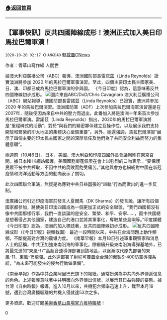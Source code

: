 ###  [:house:返回首頁](https://github.com/ourhimalayas/txt)
---

## 【軍事快訊】反共四國陣線成形！澳洲正式加入美日印馬拉巴爾軍演！
`2020-10-20 02:17 CHANGDAO` [轉載自GNews](https://gnews.org/zh-hant/435367/)

作者：香草山寫作組 人間世

據澳大利亞廣播公司（ABC）報導，澳洲國防部長雷諾茲（Linda Reynolds）證實澳洲將參加 2020 年的馬拉巴爾軍事演習。至此，四個主要印太民主國家美、日、澳、印都已成為馬拉巴爾軍演的參與國。 《今日印度》認為，這意味著反共四國陣線初步成形。
![]()![](https://gnews-media-offload.s3.amazonaws.com/wp-content/uploads/2020/10/20020652/22-1.png)圖片來自ABC/DoD/Chris Cavagnaro
澳大利亞廣播公司（ABC）網站報導，澳國防部長雷諾茲（Linda Reynolds）已證實，澳洲將參加 2020 年的馬拉巴爾演習。澳洲國防軍（ADF）上次參加馬拉巴爾海軍演習還是在2007年，隨後便因為來自中共的壓力而退出，此番加入將是澳洲十年來首次參加馬拉巴爾軍演。雷諾茲（Linda Reynolds）指出，2020年的馬拉巴爾軍演將是“里程碑式的活動”，對於“與我們的緊密夥伴建立互操作性，以及展示我們支持開放和繁榮的印太地區的集體決心至關重要”。另外，她還強調，馬拉巴爾演習“展示了四個主要的印太民主國家之間的深厚信任及他們為了共同安全利益而努力的集體意願”。

兩週前（10月6日），日本、美國、澳大利亞和印度四國外長會議剛剛在東京召開。據日本NHK網站報導，美國國務卿蓬佩奧在會上以強烈的口吻表示：“要保護民眾不被中共榨取，不因中共的腐敗而飽受痛苦。”其他與會方也紛紛對中國在新冠疫情和海洋活動等方面的動向表示了關切。

此次四國聯合軍演，無疑是為應對中共日益囂張的“越軌”行為而做出的進一步反制。

澳廣播公司引述印度海軍前發言人夏爾馬（DK Sharma）的發言說，讓所有四個國家都參加，將使美日印澳四國成為一個更加正式的安全聯盟，“我們四國都沒有像中共國那樣行事，我們一直談論的是安全、繁榮、和平、安寧……，而中共國總是想著侵占其他國家，建造自己的港口並將其軍事化，奪取某些島嶼等。”印度媒體《今日印度》認為，澳洲的加入標誌著，反共四國陣線初步成形。
![]()![](https://gnews-media-offload.s3.amazonaws.com/wp-content/uploads/2020/10/20020705/23.png)反共四國陣線成形（《今日印度》視頻截圖）
最近一段時間以來，中共在台海問題上動作頻頻，不斷提高對台灣的震懾力度。 《南華早報》本月18日引述軍事觀察家和消息人士的話稱，中共正加強東南沿海的軍事化，除繼續升級東南沿海導彈基地外，已將最先進的“東風-17”高超音速導彈部署到該地區，以逐漸取代原先部署的東風-11、東風-15飛彈。此外還部署了射程可覆蓋全台灣的俄製S-400防空導彈系統，“為未來可能發生的侵台行動做準備”。

《南華早報》作為中共企業阿里巴巴旗下的報紙，通常扮演為中共向外界傳遞信息的角色。上述報導意味著中共明確向外界傳出信號，以展示其日益強硬的姿態。據台灣《自由時報》報導，進入10月以來，共機犯台頻率迅速上升，截至本月19號，遭到台灣廣播驅離的共機入侵就達53次之多。

更多資訊，歡迎訂閱[美東香草山農場官方推特賬號](https://twitter.com/Mos_Himalaya)！

0
